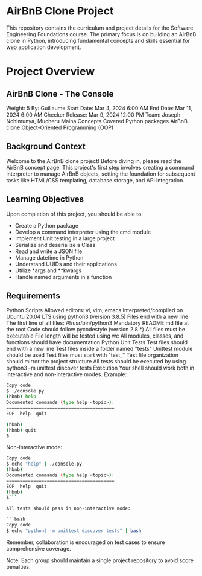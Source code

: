 <h1> AirBnB Clone Project </h1>
This repository contains the curriculum and project details for the Software Engineering Foundations course. The primary focus is on building an AirBnB clone in Python, introducing fundamental concepts and skills essential for web application development.

<h1> Project Overview </h1>
<h2> AirBnB Clone - The Console </h2>
Weight: 5
By: Guillaume
Start Date: Mar 4, 2024 6:00 AM
End Date: Mar 11, 2024 6:00 AM
Checker Release: Mar 9, 2024 12:00 PM
Team: Joseph Nchimunya, Mucheru Maina
Concepts Covered
Python packages
AirBnB clone
Object-Oriented Programming (OOP)

<h2> Background Context </h2>
Welcome to the AirBnB clone project! Before diving in, please read the AirBnB concept page. This project's first step involves creating a command interpreter to manage AirBnB objects, setting the foundation for subsequent tasks like HTML/CSS templating, database storage, and API integration.

<h2> Learning Objectives </h2>
Upon completion of this project, you should be able to:

- Create a Python package
- Develop a command interpreter using the cmd module
- Implement Unit testing in a large project
- Serialize and deserialize a Class
- Read and write a JSON file
- Manage datetime in Python
- Understand UUIDs and their applications
- Utilize *args and **kwargs
- Handle named arguments in a function

<h2> Requirements </h2>
Python Scripts
Allowed editors: vi, vim, emacs
Interpreted/compiled on Ubuntu 20.04 LTS using python3 (version 3.8.5)
Files end with a new line
The first line of all files: #!/usr/bin/python3
Mandatory README.md file at the root
Code should follow pycodestyle (version 2.8.*)
All files must be executable
File length will be tested using wc
All modules, classes, and functions should have documentation
Python Unit Tests
Test files should end with a new line
Test files inside a folder named "tests"
Unittest module should be used
Test files must start with "test_"
Test file organization should mirror the project structure
All tests should be executed by using python3 -m unittest discover tests
Execution
Your shell should work both in interactive and non-interactive modes. Example:

```bash
Copy code
$ ./console.py
(hbnb) help
Documented commands (type help <topic>):
========================================
EOF  help  quit

(hbnb) 
(hbnb) quit
$
```
Non-interactive mode:

```bash
Copy code
$ echo "help" | ./console.py
(hbnb)
Documented commands (type help <topic>):
========================================
EOF  help  quit
(hbnb) 
$```

All tests should pass in non-interactive mode:

```bash
Copy code
$ echo "python3 -m unittest discover tests" | bash
```

Remember, collaboration is encouraged on test cases to ensure comprehensive coverage.

Note: Each group should maintain a single project repository to avoid score penalties.





